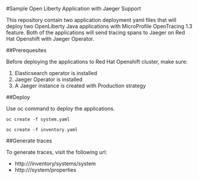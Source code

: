 #Sample Open Liberty Application with Jaeger Support

This repository contain two application deployment yaml files that will deploy two OpenLiberty Java applications with MicroProfile OpenTracing 1.3 feature. Both of the applications will send tracing spans to Jaeger on Red Hat Openshift with Jaeger Operator.

##Prerequesites

Before deploying the applications to Red Hat Openshift cluster, make sure:

1. Elasticsearch operator is installed
2. Jaeger Operator is installed
3. A Jaeger instance is created with Production strategy

##Deploy

Use oc command to deploy the applications.
```
oc create -f system.yaml
```
```
oc create -f inventory.yaml
```

##Generate traces

To generate traces, visit the following url:
- http://<inventory-route-jaegertrarcing>/inventory/systems/system
- http://<system-route>/system/properties
